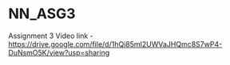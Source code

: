 # NN_ASG3

Assignment 3 Video link -
https://drive.google.com/file/d/1hQi85mI2UWVaJHQmc8S7wP4-DuNsmO5K/view?usp=sharing
